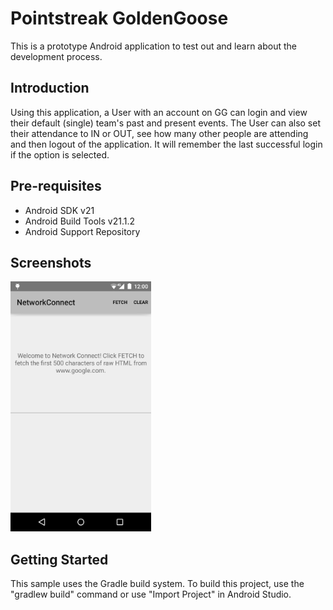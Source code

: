 Pointstreak GoldenGoose
===================================

This is a prototype Android application to test out and learn about the
development process.

Introduction
------------

Using this application, a User with an account on GG can login and view their default (single) team's past and present events. The User can also set their attendance to IN or OUT, see how many other people are attending and then logout of the application. It will remember the last successful login if the option is selected.

Pre-requisites
--------------

- Android SDK v21
- Android Build Tools v21.1.2
- Android Support Repository

Screenshots
-------------

<img src="screenshots/main.png" height="400" alt="Screenshot"/> 

Getting Started
---------------

This sample uses the Gradle build system. To build this project, use the
"gradlew build" command or use "Import Project" in Android Studio.